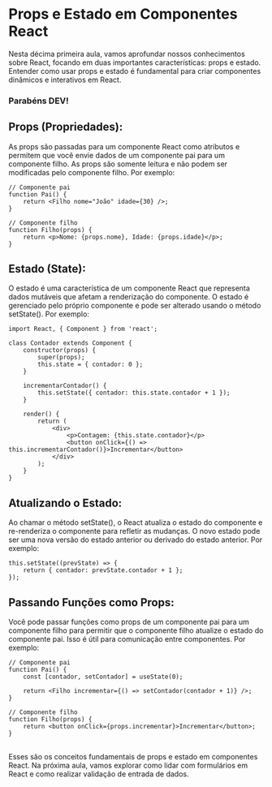 ## <h1>Props e Estado em Componentes React</h1>


Nesta décima primeira aula, vamos aprofundar nossos conhecimentos sobre React, focando em duas importantes características: props e estado. Entender como usar props e estado é fundamental para criar componentes dinâmicos e interativos em React.


<h3> Parabéns DEV! </h3>

## **Props (Propriedades)**: 

As props são passadas para um componente React como atributos e permitem que você envie dados de um componente pai para um componente filho. As props são somente leitura e não podem ser modificadas pelo componente filho. Por exemplo:
```
// Componente pai
function Pai() {
    return <Filho nome="João" idade={30} />;
}

// Componente filho
function Filho(props) {
    return <p>Nome: {props.nome}, Idade: {props.idade}</p>;
}

```

##  


## **Estado (State)**: 


O estado é uma característica de um componente React que representa dados mutáveis ​​que afetam a renderização do componente. O estado é gerenciado pelo próprio componente e pode ser alterado usando o método setState(). Por exemplo:
```
import React, { Component } from 'react';

class Contador extends Component {
    constructor(props) {
        super(props);
        this.state = { contador: 0 };
    }

    incrementarContador() {
        this.setState({ contador: this.state.contador + 1 });
    }

    render() {
        return (
            <div>
                <p>Contagem: {this.state.contador}</p>
                <button onClick={() => this.incrementarContador()}>Incrementar</button>
            </div>
        );
    }
}

```

##  


## **Atualizando o Estado**: 


Ao chamar o método setState(), o React atualiza o estado do componente e re-renderiza o componente para refletir as mudanças. O novo estado pode ser uma nova versão do estado anterior ou derivado do estado anterior. Por exemplo:
```
this.setState((prevState) => {
    return { contador: prevState.contador + 1 };
});

```


##  


## **Passando Funções como Props**: 


Você pode passar funções como props de um componente pai para um componente filho para permitir que o componente filho atualize o estado do componente pai. Isso é útil para comunicação entre componentes. Por exemplo:
```
// Componente pai
function Pai() {
    const [contador, setContador] = useState(0);

    return <Filho incrementar={() => setContador(contador + 1)} />;
}

// Componente filho
function Filho(props) {
    return <button onClick={props.incrementar}>Incrementar</button>;
}

```
##  



Esses são os conceitos fundamentais de props e estado em componentes React. Na próxima aula, vamos explorar como lidar com formulários em React e como realizar validação de entrada de dados.
